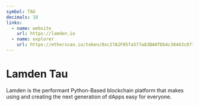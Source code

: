 ```yaml
---
symbol: TAU
decimals: 18
links:
  - name: website
    url: https://lamden.io
  - name: explorer
    url: https://etherscan.io/token/0xc27A2F05fa577a83BA0fDb4c38443c0718356501
---
```


# Lamden Tau

Lamden is the performant Python-Based blockchain platform that makes using and creating the next generation of dApps easy for everyone.
